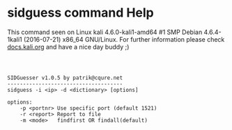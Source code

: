 # sidguess command Help

 This command seen on Linux kali 4.6.0-kali1-amd64 #1 SMP Debian 4.6.4-1kali1 (2016-07-21) x86_64 GNU/Linux. For further information please check [docs.kali.org](docs.kali.org) and have a nice day buddy ;) 

~~~



SIDGuesser v1.0.5 by patrik@cqure.net
-------------------------------------
sidguess -i <ip> -d <dictionary> [options]

options:
    -p <portnr> Use specific port (default 1521)
    -r <report> Report to file
    -m <mode>   findfirst OR findall(default)

~~~
